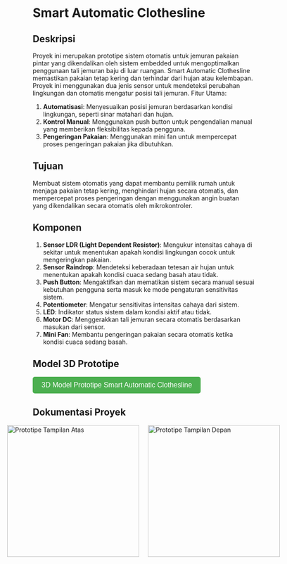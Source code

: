 # Smart Automatic Clothesline

## Deskripsi
Proyek ini merupakan prototipe sistem otomatis untuk jemuran pakaian pintar yang dikendalikan oleh sistem embedded untuk mengoptimalkan penggunaan tali jemuran baju di luar ruangan. Smart Automatic Clothesline memastikan pakaian tetap kering dan terhindar dari hujan atau kelembapan. Proyek ini menggunakan dua jenis sensor untuk mendeteksi perubahan lingkungan dan otomatis mengatur posisi tali jemuran.
Fitur Utama:
1. **Automatisasi**: Menyesuaikan posisi jemuran berdasarkan kondisi lingkungan, seperti sinar matahari dan hujan.
2. **Kontrol Manual**: Menggunakan push button untuk pengendalian manual yang memberikan fleksibilitas kepada pengguna.
3. **Pengeringan Pakaian**: Menggunakan mini fan untuk mempercepat proses pengeringan pakaian jika dibutuhkan.

## Tujuan
Membuat sistem otomatis yang dapat membantu pemilik rumah untuk menjaga pakaian tetap kering, menghindari hujan secara otomatis, dan mempercepat proses pengeringan dengan menggunakan angin buatan yang dikendalikan secara otomatis oleh mikrokontroler.

## Komponen
1. **Sensor LDR (Light Dependent Resistor)**: Mengukur intensitas cahaya di sekitar untuk menentukan apakah kondisi lingkungan cocok untuk mengeringkan pakaian.
2. **Sensor Raindrop**: Mendeteksi keberadaan tetesan air hujan untuk menentukan apakah kondisi cuaca sedang basah atau tidak.
3. **Push Button**: Mengaktifkan dan mematikan sistem secara manual sesuai kebutuhan pengguna serta masuk ke mode pengaturan sensitivitas sistem.
4. **Potentiometer**: Mengatur sensitivitas intensitas cahaya dari sistem.
5. **LED**: Indikator status sistem dalam kondisi aktif atau tidak.
6. **Motor DC**: Menggerakkan tali jemuran secara otomatis berdasarkan masukan dari sensor.
7. **Mini Fan**: Membantu pengeringan pakaian secara otomatis ketika kondisi cuaca sedang basah.

## Model 3D Prototipe
<a href="src/prototipe_model/Smart_Automatic_Clothesline_Prototipe.stl" target="_blank">
  <button style="background-color: #4CAF50; color: white; padding: 10px 20px; border: none; border-radius: 5px; cursor: pointer; font-size: 16px;">
    3D Model Prototipe Smart Automatic Clothesline
  </button>
</a>

## Dokumentasi Proyek
<div style="display: flex; justify-content: center; gap: 20px;">
  <img src="src/images/Prototipe-Top_View.jpg" alt="Prototipe Tampilan Atas" width="300"/>
  <img src="src/images/Prototipe-Front_View.jpg" alt="Prototipe Tampilan Depan" width="300"/>
</div>
